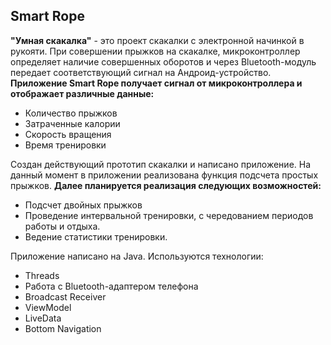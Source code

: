 ## Smart Rope
**"Умная скакалка"** - это проект скакалки с электронной начинкой в рукояти.
При совершении прыжков на скакалке, микроконтроллер определяет наличие совершенных оборотов и через Bluetooth-модуль передает соответствующий сигнал на Андроид-устройство.
**Приложение Smart Rope получает сигнал от микроконтроллера и отображает различные данные:**
- Количество прыжков
- Затраченные калории
- Скорость вращения
- Время тренировки

Создан действующий прототип скакалки и написано приложение.
На данный момент в приложении реализована функция подсчета простых прыжков.
**Далее планируется реализация следующих возможностей:**
- Подсчет двойных прыжков
- Проведение интервальной тренировки, с чередованием периодов работы и отдыха.
- Ведение статистики тренировки.

Приложение написано на Java.
Используются технологии:
- Threads
- Работа с Bluetooth-адаптером телефона
- Broadcast Receiver
- ViewModel
- LiveData
- Bottom Navigation
